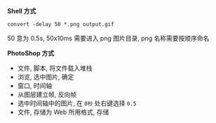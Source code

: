 **Shell 方式** 

```shell
convert -delay 50 *.png output.gif 
```

50 意为 0.5s, 50x10ms 
需要进入 png 图片目录, png 名称需要按顺序命名 

**PhotoShop 方式** 

- 文件, 脚本, 将文件载入堆栈 
- 浏览, 选中图片, 确定 
- 窗口, 时间轴 
- 从图层建立帧, 反向帧 
- 选中时间轴中的图片, 在 `0秒` 处右键选择 `0.5`
- 文件, 存储为 Web 所用格式, 存储 